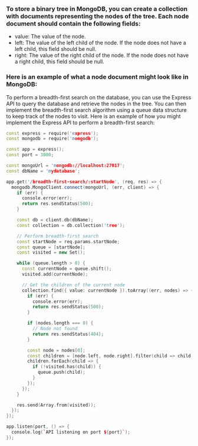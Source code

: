 ### To store a binary tree in MongoDB, you can create a collection with documents representing the nodes of the tree. Each node document should contain the following fields:
- value: The value of the node.
- left: The value of the left child of the node. If the node does not have a left child, this field should be null.
- right: The value of the right child of the node. If the node does not have a right child, this field should be null.

### Here is an example of what a node document might look like in MongoDB:
To perform a breadth-first search on the database, you can use the Express API to query the database and retrieve the nodes in the tree. You can then implement the breadth-first search algorithm using a queue data structure to keep track of the nodes to visit.
Here is an example of how you might implement the Express API to perform a breadth-first search:

```cpp
const express = require('express');
const mongodb = require('mongodb');

const app = express();
const port = 3000;

const mongoUrl = 'mongodb://localhost:27017';
const dbName = 'mydatabase';

app.get('/breadth-first-search/:startNode', (req, res) => {
  mongodb.MongoClient.connect(mongoUrl, (err, client) => {
    if (err) {
      console.error(err);
      return res.sendStatus(500);
    }

    const db = client.db(dbName);
    const collection = db.collection('tree');

    // Perform breadth-first search
    const startNode = req.params.startNode;
    const queue = [startNode];
    const visited = new Set();

    while (queue.length > 0) {
      const currentNode = queue.shift();
      visited.add(currentNode);

      // Get the children of the current node
      collection.find({ value: currentNode }).toArray((err, nodes) => {
        if (err) {
          console.error(err);
          return res.sendStatus(500);
        }

        if (nodes.length === 0) {
          // Node not found
          return res.sendStatus(404);
        }

        const node = nodes[0];
        const children = [node.left, node.right].filter(child => child !== null);
        children.forEach(child => {
          if (!visited.has(child)) {
            queue.push(child);
          }
        });
      });
    }

    res.send(Array.from(visited));
  });
});

app.listen(port, () => {
  console.log(`API listening on port ${port}`);
});


```
